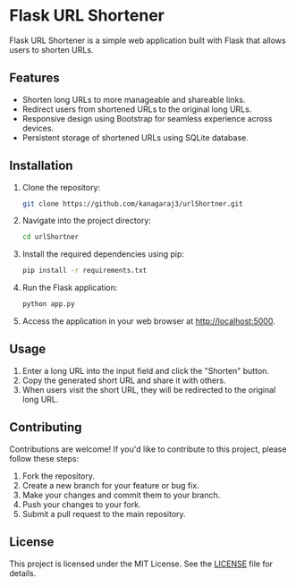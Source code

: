 # Flask URL Shortener

Flask URL Shortener is a simple web application built with Flask that allows users to shorten URLs.

## Features

- Shorten long URLs to more manageable and shareable links.
- Redirect users from shortened URLs to the original long URLs.
- Responsive design using Bootstrap for seamless experience across devices.
- Persistent storage of shortened URLs using SQLite database.

## Installation

1. Clone the repository:

    ```bash
    git clone https://github.com/kanagaraj3/urlShortner.git
    ```

2. Navigate into the project directory:

    ```bash
    cd urlShortner
    ```

3. Install the required dependencies using pip:

    ```bash
    pip install -r requirements.txt
    ```

4. Run the Flask application:

    ```bash
    python app.py
    ```

5. Access the application in your web browser at [http://localhost:5000](http://localhost:5000).

## Usage

1. Enter a long URL into the input field and click the "Shorten" button.
2. Copy the generated short URL and share it with others.
3. When users visit the short URL, they will be redirected to the original long URL.

## Contributing

Contributions are welcome! If you'd like to contribute to this project, please follow these steps:

1. Fork the repository.
2. Create a new branch for your feature or bug fix.
3. Make your changes and commit them to your branch.
4. Push your changes to your fork.
5. Submit a pull request to the main repository.

## License

This project is licensed under the MIT License. See the [LICENSE](LICENSE) file for details.
